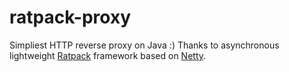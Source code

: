 # ratpack-proxy

Simpliest HTTP reverse proxy on Java :) Thanks to asynchronous lightweight [Ratpack](https://ratpack.io/) framework based on [Netty](http://netty.io/).
